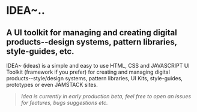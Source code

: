 # IDEA~..

## A UI toolkit for managing and creating digital products--design systems, pattern libraries, style-guides, etc.

IDEA~ (ideas) is a simple and easy to use HTML, CSS and JAVASCRIPT UI Toolkit (framework if you prefer) for creating and managing digital products--style/design systems, pattern libraries, UI Kits, style-guides, prototypes or even JAMSTACK sites.

> _Idea is currently in early production beta, feel free to open an issues for features, bugs suggestions etc._
